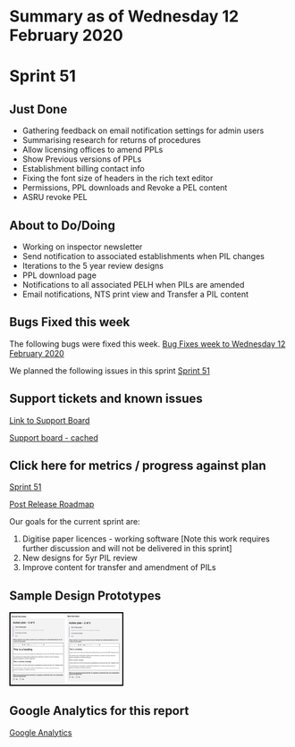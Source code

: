 # Summary as of Wednesday 12 February 2020 

# Sprint 51

## Just Done
* Gathering feedback on email notification settings for admin users
* Summarising research for returns of procedures
* Allow licensing offices to amend PPLs
* Show Previous versions of PPLs
* Establishment billing contact info
* Fixing the font size of headers in the rich text editor
* Permissions, PPL downloads and Revoke a PEL content
* ASRU revoke PEL

## About to Do/Doing
* Working on inspector newsletter
* Send notification to associated establishments when PIL changes
* Iterations to the 5 year review designs
* PPL download page
* Notifications to all associated PELH when PILs are amended
* Email notifications, NTS print view and Transfer a PIL content

## Bugs Fixed this week
The following bugs were fixed this week.
[Bug Fixes week to Wednesday 12 February 2020](graphs/bugs12022020.png)

We planned the following issues in this sprint 
[Sprint 51](graphs/sprint12022020.png)

## Support tickets and known issues
[Link to Support Board](https://collaboration.homeoffice.gov.uk/jira/secure/RapidBoard.jspa?rapidView=1717&selectedIssue=ASSB-253)

[Support board - cached](graphs/supportBoard12022020.png)

## Click here for metrics / progress against plan
[Sprint 51](graphs/progress12022020.png)

[Post Release Roadmap](graphs/roadmap12022020.png)

Our goals for the current sprint are:
1. Digitise paper licences - working software
\[Note this work requires further discussion and will not be delivered in this sprint\]
2. New designs for 5yr PIL review 
3. Improve content for transfer and amendment of PILs

## Sample Design Prototypes
<a href="graphs/proto1_12022020.png"><img src="graphs/proto1_12022020.png" alt="HTML5 Icon" width="200" style="border:2px solid black"></a>
<br>


## Google Analytics for this report
[Google Analytics](graphs/GA12022020.png)

